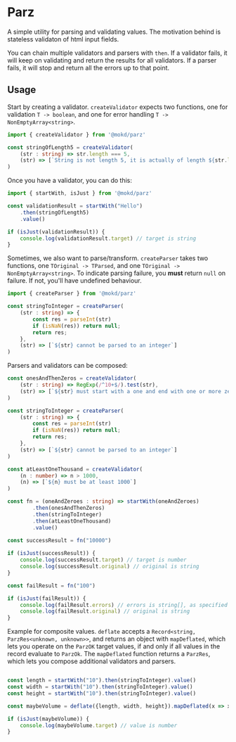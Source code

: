 # Parz

A simple utility for parsing and validating values. The motivation behind is stateless validaton of html input fields.

You can chain multiple validators and parsers with `then`. If a validator fails, it will keep on validating and return the results for all validators. If a parser fails, it will stop and return all the errors up to that point.

## Usage

Start by creating a validator. `createValidator` expects two functions, one for validation `T -> boolean`, and one for error handling `T -> NonEmptyArray<string>`.  

```ts
import { createValidator } from '@mokd/parz'

const stringOfLength5 = createValidator(
    (str : string) => str.length === 5,
    (str) => [`String is not length 5, it is actually of length ${str.length}`]
)
```

Once you have a validator, you can do this:

```ts
import { startWith, isJust } from '@mokd/parz'

const validationResult = startWith("Hello")
    .then(stringOfLength5)
    .value()

if (isJust(validationResult)) {
    console.log(validationResult.target) // target is string
}
```

Sometimes, we also want to parse/transform. `createParser` takes two functions, one `TOriginal -> TParsed`, and one `TOriginal -> NonEmptyArray<string>`. To indicate parsing failure, you **must** return `null` on failure. If not, you'll have undefined behaviour.

```ts
import { createParser } from '@mokd/parz'

const stringToInteger = createParser(
    (str : string) => {
        const res = parseInt(str)
        if (isNaN(res)) return null;
        return res;
    }, 
    (str) => [`${str} cannot be parsed to an integer`]
)
```

Parsers and validators can be composed:

```ts
const onesAndThenZeros = createValidator(
    (str : string) => RegExp(/^10+$/).test(str), 
    (str) => [`${str} must start with a one and end with one or more zeroes`]
)

const stringToInteger = createParser(
    (str : string) => {
        const res = parseInt(str)
        if (isNaN(res)) return null;
        return res;
    }, 
    (str) => [`${str} cannot be parsed to an integer`]
)

const atLeastOneThousand = createValidator(
    (n : number) => n > 1000, 
    (n) => [`${n} must be at least 1000`]
)

const fn = (oneAndZeroes : string) => startWith(oneAndZeroes)
        .then(onesAndThenZeros)
        .then(stringToInteger)
        .then(atLeastOneThousand)
        .value() 
        
const successResult = fn("10000") 

if (isJust(successResult)) {
    console.log(successResult.target) // target is number
    console.log(successResult.original) // original is string
}

const failResult = fn("100")

if (isJust(failResult)) {
    console.log(failResult.errors) // errors is string[], as specified in the second type parameter of startWith
    console.log(failResult.original) // original is string
}
```

Example for composite values. `deflate` accepts a `Record<string, ParzRes<unknown, unknown>>`, and returns an object with `mapDeflated`, which lets you operate on the `ParzOK` target values, if and only if all values in the record evaluate to `ParzOk`. The `mapDeflated` function returns a `ParzRes`, which lets you compose additional validators and parsers.

```ts

const length = startWith("10").then(stringToInteger).value()
const width = startWith("10").then(stringToInteger).value()
const height = startWith("10").then(stringToInteger).value()

const maybeVolume = deflate({length, width, height}).mapDeflated(x => x.length*x.width*x.height).value()

if (isJust(maybeVolume)) {
    console.log(maybeVolume.target) // value is number
}

```

